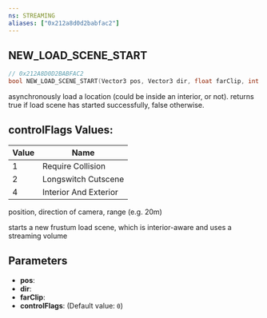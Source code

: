 ```yaml
---
ns: STREAMING
aliases: ["0x212a8d0d2babfac2"]
---
```

## NEW_LOAD_SCENE_START

```c
// 0x212A8D0D2BABFAC2
bool NEW_LOAD_SCENE_START(Vector3 pos, Vector3 dir, float farClip, int controlFlags);
```

asynchronously load a location (could be inside an interior, or not). returns true if load scene has started successfully, false otherwise.

## controlFlags Values:
| Value | Name |
| --- | --- |
| 1 | Require Collision |
| 2 | Longswitch Cutscene |
| 4 | Interior And Exterior |


position, direction of camera, range (e.g. 20m)

starts a new frustum load scene, which is interior-aware and uses a streaming volume


## Parameters
* **pos**: 
* **dir**: 
* **farClip**: 
* **controlFlags**: (Default value: `0`)
